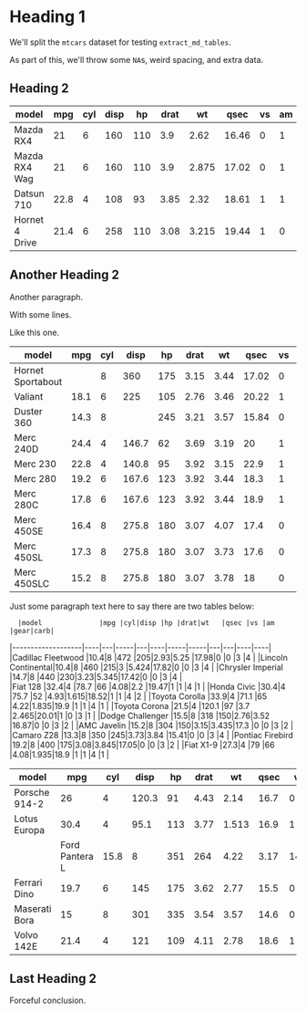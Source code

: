 # Heading 1

We'll split the `mtcars` dataset for testing `extract_md_tables`.

As part of this, we'll throw some `NA`s, weird spacing, and extra data.

## Heading 2

|model              |mpg |cyl|disp |hp |drat|wt   |qsec |vs |am |gear|carb|date        |
|-------------------|----|---|-----|---|----|-----|-----|---|---|----|----|------------|
|Mazda RX4          |21  |6  |160  |110|3.9 |2.62 |16.46|0  |1  |4   |    | 2019/01/01 | 
  |Mazda RX4 Wag      |21  |6  |160  |110|3.9 |2.875|17.02|0  |1  |4   |4   | 1990/02/08 |
|Datsun 710         |22.8|4  |108  |93 |3.85|2.32 |18.61|1  |1  |4   |1   | 2021/01/26 |
|Hornet 4 Drive     |21.4|6  |258  |110|3.08|3.215|19.44|1  |0  |3   |1   ||         

## Another Heading 2
Another paragraph.

With some lines.

Like this one.

|model              |mpg |cyl|disp |hp |drat|wt   |qsec |vs |am |gear|carb|
|-------------------|----|---|-----|---|----|-----|-----|---|---|----|----|
|Hornet Sportabout  ||8  |360  |175|3.15|3.44 |17.02|0  |0  |3   |2   |   
|Valiant            |18.1|6  |225  |105|2.76|3.46 |20.22|1  |0  |3   |1   |
|Duster 360         |14.3|8  |     |245|3.21|3.57 |15.84|0  |0  |3   |4   |
|Merc 240D          |24.4|4  |146.7|62 |3.69|3.19 |20   |1  |0  |4   |2   |
|Merc 230           |22.8|4  |140.8|95 |3.92|3.15 |22.9 |1  |0  |4   |2   |
 |Merc 280           |19.2|6      |167.6|123|3.92|3.44 |18.3 |1  |0  |4   |4   |
|Merc 280C          |17.8|6  |167.6|123|3.92|3.44 |18.9 |1  |0  |4   |4   |
|Merc 450SE         |16.4|8  |275.8|180|3.07|4.07 |17.4 |0  |0  |3   |3   |
|Merc 450SL         |17.3|8  |275.8|180|3.07|3.73 |17.6 |0  |0  |3   |3   |
|Merc 450SLC        |15.2|8  |275.8|180|3.07|3.78         |18   |0  |0  |3   |3   |

Just some paragraph text here to say there are two tables below:

      |model              |mpg |cyl|disp |hp |drat|wt   |qsec |vs |am |gear|carb|
|-------------------|----|---|-----|---|----|-----|-----|---|---|----|----|
|Cadillac Fleetwood |10.4|8  |472  |205|2.93|5.25 |17.98|0  |0  |3   |4   |
|Lincoln Continental|10.4|8  |460  |215|3   |5.424|17.82|0  |0  |3   |4   |
|Chrysler Imperial  |14.7|8  |440  |230|3.23|5.345|17.42|0  |0  |3   |4   |  
|Fiat 128           |32.4|4  |78.7 |66 |4.08|2.2  |19.47|1  |1  |4   |1   |
|Honda Civic        |30.4|4  |75.7 |52 |4.93|1.615|18.52|1  |1  |4   |2   |
|Toyota Corolla     |33.9|4  |71.1 |65 |4.22|1.835|19.9 |1  |1  |4   |1   |
|Toyota Corona      |21.5|4  |120.1       |97 |3.7 |2.465|20.01|1  |0  |3   |1   |
 |Dodge Challenger   |15.5|8  |318  |150|2.76|3.52 |16.87|0  |0  |3   |2   |
|AMC Javelin        |15.2|8  |304  |150|3.15|3.435|17.3 |0  |0  |3   |2   | 
|Camaro Z28         |13.3|8  |350  |245|3.73|3.84 |15.41|0  |0  |3   |4   |
|Pontiac Firebird   |19.2|8  |400  |175|3.08|3.845|17.05|0  |0  |3   |2   |
|Fiat X1-9          |27.3|4  |79   |66 |4.08|1.935|18.9 |1  |1  |4   |1   |

|model              |mpg |cyl|disp |hp |drat|wt   |qsec |vs |am |gear|carb|
|-------------------|----|---|-----|---|----|-----|-----|---|---|----|----|
|Porsche 914-2      |26  |4  |120.3|91 |4.43|2.14 |16.7 |0  |1  |5   |2   |
|Lotus Europa       |30.4|4  |95.1 |113|3.77|1.513|16.9 |1  |1  |5   |2   |
    |Ford Pantera L     |15.8|8  |351  |264|4.22|3.17 |14.5 |0  |1  |5   |4   |
|Ferrari Dino       |19.7|6  |145  |175|3.62|2.77 |15.5 |0  |1  |5   |6   |
|Maserati Bora      |15  |8  |301  |335|3.54|3.57 |14.6 |0  |1  |5   |8   |
|Volvo 142E         |21.4|4  |121  |109|4.11|2.78 |18.6 |1  |1  |4   |2   |

## Last Heading 2
Forceful conclusion.
